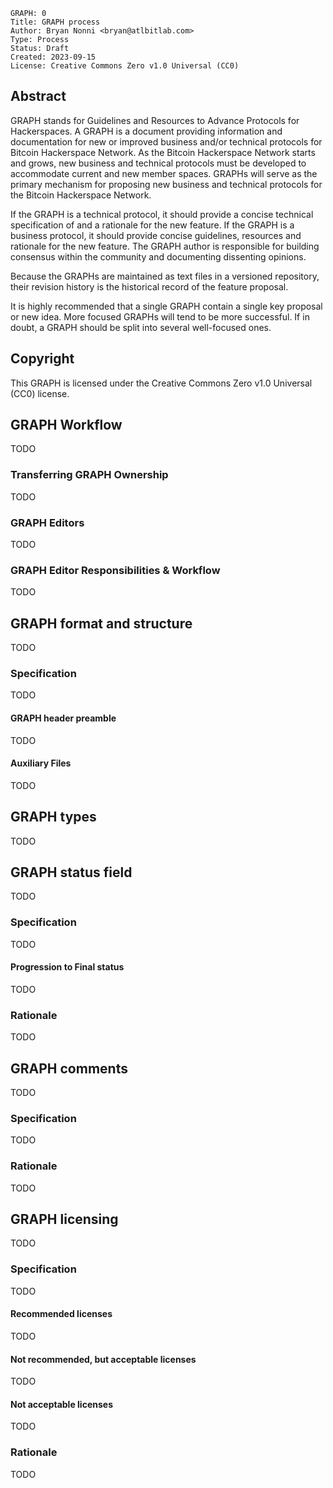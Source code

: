 ```
GRAPH: 0
Title: GRAPH process
Author: Bryan Nonni <bryan@atlbitlab.com>
Type: Process
Status: Draft
Created: 2023-09-15
License: Creative Commons Zero v1.0 Universal (CC0)
```

## Abstract

GRAPH stands for Guidelines and Resources to Advance Protocols for Hackerspaces. A GRAPH is a document providing information and documentation for new or improved business and/or technical protocols for Bitcoin Hackerspace Network. As the Bitcoin Hackerspace Network starts and grows, new business and technical protocols must be developed to accommodate current and new member spaces. GRAPHs will serve as the primary mechanism for proposing new business and technical protocols for the Bitcoin Hackerspace Network.

If the GRAPH is a technical protocol, it should provide a concise technical specification of and a rationale for the new feature. If the GRAPH is a business protocol, it should provide concise guidelines, resources and rationale for the new feature. The GRAPH author is responsible for building consensus within the community and documenting dissenting opinions.

Because the GRAPHs are maintained as text files in a versioned repository, their revision history is the historical record of the feature proposal.

It is highly recommended that a single GRAPH contain a single key proposal or new idea. More focused GRAPHs will tend to be more successful. If in doubt, a GRAPH should be split into several well-focused ones.

## Copyright

This GRAPH is licensed under the Creative Commons Zero v1.0 Universal (CC0) license.

## GRAPH Workflow

TODO

### Transferring GRAPH Ownership

TODO

### GRAPH Editors

TODO

### GRAPH Editor Responsibilities & Workflow

TODO

## GRAPH format and structure

TODO

### Specification

TODO

#### GRAPH header preamble

TODO

#### Auxiliary Files

TODO

## GRAPH types

TODO

## GRAPH status field

TODO

### Specification

TODO

#### Progression to Final status

TODO

### Rationale

TODO

## GRAPH comments

TODO

### Specification

TODO

### Rationale

TODO

## GRAPH licensing

TODO

### Specification

TODO

#### Recommended licenses

TODO

#### Not recommended, but acceptable licenses

TODO

#### Not acceptable licenses

TODO

### Rationale

TODO